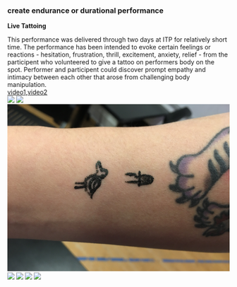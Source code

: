 ### create endurance or durational performance
__Live Tattoing__

This performance was delivered through two days at ITP for relatively short time. The performance has been intended to evoke certain feelings or reactions - hesitation, frustration, thrill, excitement, anxiety, relief - from the participent who volunteered to give a tattoo on performers body on the spot. Performer and participent could discover prompt empathy and intimacy between each other that arose from challenging body manipulation.</br>
[video1](https://www.youtube.com/watch?v=pG0eVe58bN8),[video2](https://www.youtube.com/watch?v=lV63kfU_I2g)</br>
![](./images/DSCF2091.JPG)
![](./images/DSCF2092.JPG)
![](./images/IMG_0309.JPG)
![](./images/DSCF2094.JPG)
![](./images/DSCF2096.JPG)
![](./images/DSCF2099.JPG)
![](./images/DSCF2104.JPG)
